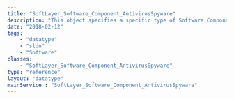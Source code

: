 ```yaml
---
title: "SoftLayer_Software_Component_AntivirusSpyware"
description: "This object specifies a specific type of Software Component:  An Anti-virus/spyware instance. Anti-virus/spyware installations have specific properties and methods such as SoftLayer_Software_Component_AntivirusSpyware::updateAntivirusSpywarePolicy. Defaults are initiated by this object. "
date: "2018-02-12"
tags:
    - "datatype"
    - "sldn"
    - "Software"
classes:
    - "SoftLayer_Software_Component_AntivirusSpyware"
type: "reference"
layout: "datatype"
mainService : "SoftLayer_Software_Component_AntivirusSpyware"
---
```

